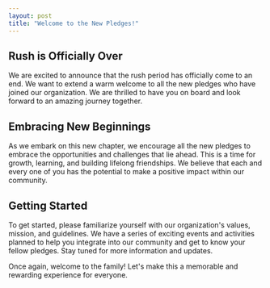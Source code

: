 ```yaml
---
layout: post
title: "Welcome to the New Pledges!"
---
```


## Rush is Officially Over

We are excited to announce that the rush period has officially come to an end. We want to extend a warm welcome to all the new pledges who have joined our organization. We are thrilled to have you on board and look forward to an amazing journey together.

## Embracing New Beginnings

As we embark on this new chapter, we encourage all the new pledges to embrace the opportunities and challenges that lie ahead. This is a time for growth, learning, and building lifelong friendships. We believe that each and every one of you has the potential to make a positive impact within our community.

## Getting Started

To get started, please familiarize yourself with our organization's values, mission, and guidelines. We have a series of exciting events and activities planned to help you integrate into our community and get to know your fellow pledges. Stay tuned for more information and updates.

Once again, welcome to the family! Let's make this a memorable and rewarding experience for everyone.
